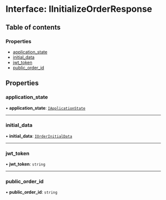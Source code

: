 # Interface: IInitializeOrderResponse

## Table of contents

### Properties

- [application\_state](IInitializeOrderResponse.md#application_state)
- [initial\_data](IInitializeOrderResponse.md#initial_data)
- [jwt\_token](IInitializeOrderResponse.md#jwt_token)
- [public\_order\_id](IInitializeOrderResponse.md#public_order_id)

## Properties

### application\_state

• **application\_state**: [`IApplicationState`](IApplicationState.md)

___

### initial\_data

• **initial\_data**: [`IOrderInitialData`](IOrderInitialData.md)

___

### jwt\_token

• **jwt\_token**: `string`

___

### public\_order\_id

• **public\_order\_id**: `string`
